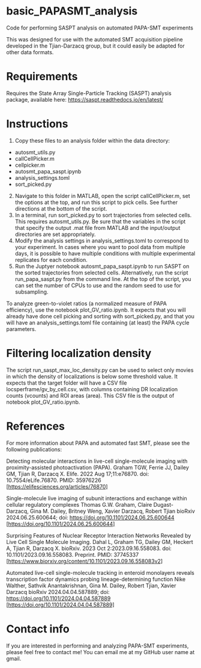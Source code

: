 # basic_PAPASMT_analysis
Code for performing SASPT analysis on automated PAPA-SMT experiments

This was designed for use with the automated SMT acquisition pipeline developed in the Tjian-Darzacq group, but it could easily be adapted for other data formats.

# Requirements
Requires the State Array Single-Particle Tracking (SASPT) analysis package, available here: https://saspt.readthedocs.io/en/latest/

# Instructions
1.	Copy these files to an analysis folder within the data directory:
- autosmt_utils.py
- callCellPicker.m
- cellpicker.m
- autosmt_papa_saspt.ipynb
- analysis_settings.toml
- sort_picked.py
2. Navigate to this folder in MATLAB, open the script callCellPicker.m, set the options at the top, and run this script to pick cells. See further directions at the bottom of the script.
3. In a terminal, run sort_picked.py to sort trajectories from selected cells. This requires autosmt_utils.py. Be sure that the variables in the script that specify the output .mat file from MATLAB and the input/output directories are set appropriately.
4. Modify the analysis settings in analysis_settings.toml to correspond to your experiment. In cases where you want to pool data from multiple days, it is possible to have multiple conditions with multiple experimental replicates for each condition.
5. Run the Juptyer notebook autosmt_papa_saspt.ipynb to run SASPT on the sorted trajectories from selected cells. Alternatively, run the script run_papa_saspt.py from the command line. At the top of the script, you can set the number of CPUs to use and the random seed to use for subsampling.

To analyze green-to-violet ratios (a normalized measure of PAPA efficiency), use the notebook plot_GV_ratio.ipynb. It expects that you will already have done cell picking and sorting with sort_picked.py, and that you will have an analysis_settings.toml file containing (at least) the PAPA cycle parameters.

# Filtering localization density
The script run_saspt_max_loc_density.py can be used to select only movies in which the density of localizations is below some threshold value. It expects that the target folder will have a CSV file locsperframe/gv_by_cell.csv, with columns containing DR localization counts (vcounts) and ROI areas (area). This CSV file is the output of notebook plot_GV_ratio.ipynb.

# References
For more information about PAPA and automated fast SMT, please see the following publications:

Detecting molecular interactions in live-cell single-molecule imaging with proximity-assisted photoactivation (PAPA).
Graham TGW, Ferrie JJ, Dailey GM, Tjian R, Darzacq X.
Elife. 2022 Aug 17;11:e76870. doi: 10.7554/eLife.76870.
PMID: 35976226 [https://elifesciences.org/articles/76870]

Single-molecule live imaging of subunit interactions and exchange within cellular regulatory complexes
Thomas G.W. Graham, Claire Dugast-Darzacq, Gina M. Dailey, Britney Weng, Xavier Darzacq, Robert Tjian
bioRxiv 2024.06.25.600644; doi: https://doi.org/10.1101/2024.06.25.600644
[https://doi.org/10.1101/2024.06.25.600644]

Surprising Features of Nuclear Receptor Interaction Networks Revealed by Live Cell Single Molecule Imaging.
Dahal L, Graham TG, Dailey GM, Heckert A, Tjian R, Darzacq X.
bioRxiv. 2023 Oct 2:2023.09.16.558083. doi: 10.1101/2023.09.16.558083. Preprint.
PMID: 37745337 [https://www.biorxiv.org/content/10.1101/2023.09.16.558083v2]

Automated live-cell single-molecule tracking in enteroid monolayers reveals transcription factor dynamics probing lineage-determining function
Nike Walther, Sathvik Anantakrishnan, Gina M. Dailey, Robert Tjian, Xavier Darzacq
bioRxiv 2024.04.04.587889; doi: https://doi.org/10.1101/2024.04.04.587889
[https://doi.org/10.1101/2024.04.04.587889]



# Contact info
If you are interested in performing and analyzing PAPA-SMT experiments, please feel free to contact me! You can email me at my GitHub user name at gmail.
